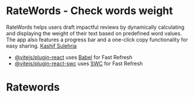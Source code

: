 # RateWords - Check words weight

RateWords helps users draft impactful reviews by dynamically calculating
      and displaying the weight of their text based on predefined word values.
      The app also features a progress bar and a one-click copy functionality
      for easy sharing. <a target="_blank" href="https://kashifsulehria.com/">Kashif Sulehria</a>

- [@vitejs/plugin-react](https://github.com/vitejs/vite-plugin-react/blob/main/packages/plugin-react/README.md) uses [Babel](https://babeljs.io/) for Fast Refresh
- [@vitejs/plugin-react-swc](https://github.com/vitejs/vite-plugin-react-swc) uses [SWC](https://swc.rs/) for Fast Refresh
# Ratewords
